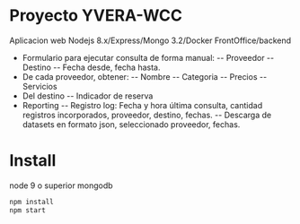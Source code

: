 
# Proyecto YVERA-WCC

Aplicacion web Nodejs 8.x/Express/Mongo 3.2/Docker
FrontOffice/backend
- Formulario para ejecutar consulta de forma manual:
    -- Proveedor
    -- Destino
    -- Fecha desde, fecha hasta.
- De cada proveedor, obtener:
    -- Nombre
    -- Categoria
    -- Precios
    -- Servicios
- Del destino
    -- Indicador de reserva
- Reporting
    -- Registro log: Fecha y hora última consulta, cantidad registros incorporados, proveedor, destino, fechas.
    -- Descarga de datasets en formato json, seleccionado proveedor, fechas.

# Install
node 9 o superior
mongodb

```bash
npm install
npm start
```
